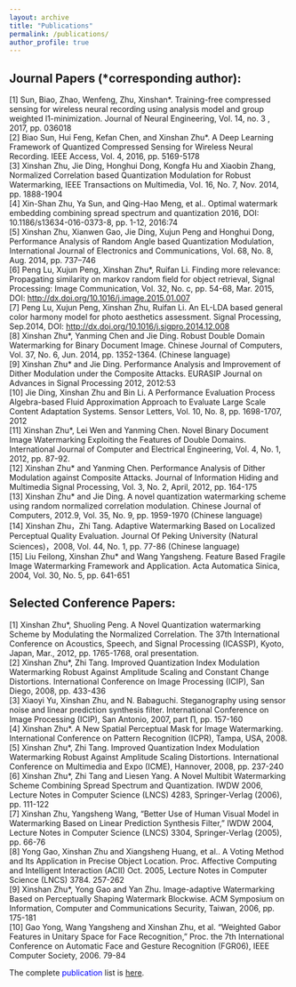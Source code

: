 ```yaml
---
layout: archive
title: "Publications"
permalink: /publications/
author_profile: true
---
```


## Journal Papers (\*corresponding author):  
[1]	Sun, Biao, Zhao, Wenfeng, Zhu, Xinshan\*. Training-free compressed sensing for wireless neural recording using analysis model and group weighted l1-minimization. Journal of Neural Engineering,  Vol. 14, no. 3 , 2017, pp. 036018  
[2]	Biao Sun, Hui Feng, Kefan Chen, and Xinshan Zhu\*. A Deep Learning Framework of Quantized Compressed Sensing for Wireless Neural Recording. IEEE Access, Vol. 4, 2016, pp. 5169-5178  
[3]	Xinshan Zhu, Jie Ding, Honghui Dong, Kongfa Hu and Xiaobin Zhang, Normalized Correlation based Quantization Modulation for Robust Watermarking, IEEE Transactions on Multimedia, Vol. 16, No. 7, Nov. 2014, pp. 1888-1904  
[4]	Xin-Shan Zhu, Ya Sun, and Qing-Hao Meng, et al.. Optimal watermark embedding combining spread spectrum and quantization 2016, DOI: 10.1186/s13634-016-0373-8, pp. 1-12, 2016:74  
[5]	Xinshan Zhu, Xianwen Gao, Jie Ding, Xujun Peng and Honghui Dong, Performance Analysis of Random Angle based Quantization Modulation, International Journal of Electronics and Communications, Vol. 68, No. 8, Aug. 2014, pp. 737–746  
[6]	Peng Lu, Xujun Peng, Xinshan Zhu*, Ruifan Li. Finding more relevance: Propagating similarity on markov random field for object retrieval, Signal Processing: Image Communication, Vol. 32, No. c, pp. 54-68, Mar. 2015, DOI: http://dx.doi.org/10.1016/j.image.2015.01.007  
[7]	Peng Lu, Xujun Peng, Xinshan Zhu, Ruifan Li. An EL-LDA based general color harmony model for photo aesthetics assessment. Signal Processing, Sep.2014, DOI: http://dx.doi.org/10.1016/j.sigpro.2014.12.008  
[8]	Xinshan Zhu\*, Yanming Chen and Jie Ding. Robust Double Domain Watermarking for Binary Document Image. Chinese Journal of Computers, Vol. 37, No. 6, Jun. 2014, pp. 1352-1364. (Chinese language)  
[9]	Xinshan Zhu\* and Jie Ding. Performance Analysis and Improvement of Dither Modulation under the Composite Attacks. EURASIP Journal on Advances in Signal Processing 2012, 2012:53  
[10]	Jie Ding, Xinshan Zhu and Bin Li. A Performance Evaluation Process Algebra-based Fluid Approximation Approach to Evaluate Large Scale Content Adaptation Systems. Sensor Letters, Vol. 10, No. 8, pp. 1698-1707, 2012  
[11]	Xinshan Zhu\*, Lei Wen and Yanming Chen. Novel Binary Document Image Watermarking Exploiting the Features of Double Domains. International Journal of Computer and Electrical Engineering, Vol. 4, No. 1, 2012, pp. 87-92.  
[12]	Xinshan Zhu\* and Yanming Chen. Performance Analysis of Dither Modulation against Composite Attacks. Journal of Information Hiding and Multimedia Signal Processing, Vol. 3, No. 2, April, 2012, pp. 164-175  
[13]	Xinshan Zhu\* and Jie Ding. A novel quantization watermarking scheme using random normalized correlation modulation. Chinese Journal of Computers, 2012.9, Vol. 35, No. 9, pp. 1959-1970 (Chinese language)  
[14]	Xinshan Zhu，Zhi Tang. Adaptive Watermarking Based on Localized Perceptual Quality Evaluation. Journal Of Peking University (Natural Sciences)，2008, Vol. 44, No. 1, pp. 77-86 (Chinese language)  
[15]	Liu Feilong, Xinshan Zhu\* and Wang Yangsheng. Feature Based Fragile Image Watermarking Framework and Application. Acta Automatica Sinica, 2004, Vol. 30, No. 5, pp. 641-651  
## Selected Conference Papers:  
[1]	Xinshan Zhu\*, Shuoling Peng. A Novel Quantization watermarking Scheme by Modulating the Normalized Correlation. The 37th International Conference on Acoustics, Speech, and Signal Processing (ICASSP), Kyoto, Japan, Mar., 2012, pp. 1765-1768, oral presentation.   
[2]	Xinshan Zhu\*, Zhi Tang. Improved Quantization Index Modulation Watermarking Robust Against Amplitude Scaling and Constant Change Distortions. International Conference on Image Processing (ICIP), San Diego, 2008, pp. 433-436   
[3]	Xiaoyi Yu, Xinshan Zhu, and N. Babaguchi. Steganography using sensor noise and linear prediction synthesis filter. International Conference on Image Processing (ICIP), San Antonio, 2007, part ∏, pp. 157-160   
[4]	Xinshan Zhu\*. A New Spatial Perceptual Mask for Image Watermarking. International Conference on Pattern Recognition (ICPR), Tampa, USA, 2008.   
[5]	Xinshan Zhu\*, Zhi Tang. Improved Quantization Index Modulation Watermarking Robust Against Amplitude Scaling Distortions. International Conference on Multimedia and Expo (ICME), Hannover, 2008,  pp. 237-240   
[6]	Xinshan Zhu\*, Zhi Tang and Liesen Yang. A Novel Multibit Watermarking Scheme Combining Spread Spectrum and Quantization. IWDW 2006, Lecture Notes in Computer Science (LNCS) 4283, Springer-Verlag (2006), pp. 111-122   
[7]	Xinshan Zhu, Yangsheng Wang, “Better Use of Human Visual Model in Watermarking Based on Linear Prediction Synthesis Filter,” IWDW 2004, Lecture Notes in Computer Science (LNCS) 3304, Springer-Verlag (2005), pp. 66-76   
[8]	Yong Gao, Xinshan Zhu and Xiangsheng Huang, et al.. A Voting Method and Its Application in Precise Object Location. Proc. Affective Computing and Intelligent Interaction (ACII) Oct. 2005, Lecture Notes in Computer Science (LNCS) 3784. 257-262   
[9]	Xinshan Zhu\*, Yong Gao and Yan Zhu. Image-adaptive Watermarking Based on Perceptually Shaping Watermark Blockwise. ACM Symposium on Information, Computer and Communications Security, Taiwan, 2006, pp. 175-181  
[10]	Gao Yong, Wang Yangsheng and Xinshan Zhu, et al. “Weighted Gabor Features in Unitary Space for Face Recognition,” Proc. the 7th International Conference on Automatic Face and Gesture Recognition (FGR06), IEEE Computer Society, 2006. 79-84  

The complete <font color='blue'>publication</font> list is <font color=#0099ff>[here](https://github.com/academicpages/academicpages.github.io "Publications")</font>.
